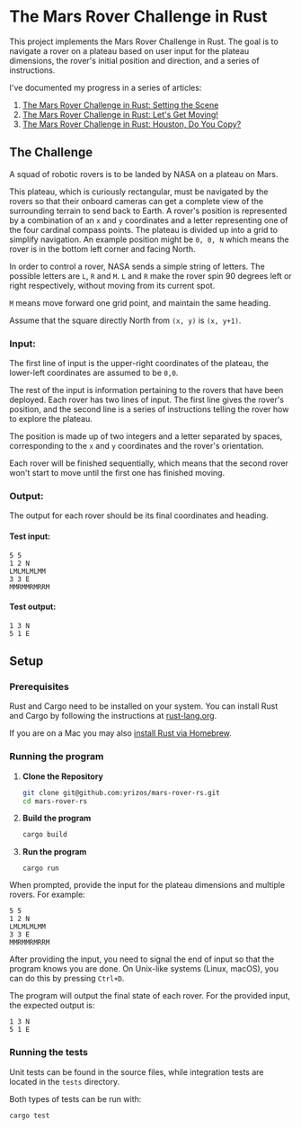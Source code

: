 # The Mars Rover Challenge in Rust

This project implements the Mars Rover Challenge in Rust. The goal is to navigate a rover on a plateau based on user input for the plateau dimensions, the rover's initial position and direction, and a series of instructions.

I've documented my progress in a series of articles:

1. [The Mars Rover Challenge in Rust: Setting the Scene](https://dev.to/yrizos/the-mars-rover-challenge-in-rust-setting-the-scene-49l8)
2. [The Mars Rover Challenge in Rust: Let's Get Moving!](https://dev.to/yrizos/the-mars-rover-challenge-in-rust-lets-get-moving-3a32)
3. [The Mars Rover Challenge in Rust: Houston, Do You Copy?](https://dev.to/yrizos/the-mars-rover-challenge-in-rust-houston-do-you-copy-334o)

## The Challenge

A squad of robotic rovers is to be landed by NASA on a plateau on Mars.

This plateau, which is curiously rectangular, must be navigated by the rovers so that their onboard cameras can get a complete view of the surrounding terrain to send back to Earth. A rover's position is represented by a combination of an `x` and `y` coordinates and a letter representing one of the four cardinal compass points. The plateau is divided up into a grid to simplify navigation. An example position might be `0, 0, N` which means the rover is in the bottom left corner and facing North.

In order to control a rover, NASA sends a simple string of letters. The possible letters are `L`, `R` and `M`. `L` and `R` make the rover spin 90 degrees left or right respectively, without moving from its current spot.

`M` means move forward one grid point, and maintain the same heading.

Assume that the square directly North from `(x, y)` is `(x, y+1)`.

### Input:

The first line of input is the upper-right coordinates of the plateau, the lower-left coordinates are assumed to be `0,0`.

The rest of the input is information pertaining to the rovers that have been deployed. Each rover has two lines of input. The first line gives the rover's position, and the second line is a series of instructions telling the rover how to explore the plateau.

The position is made up of two integers and a letter separated by spaces, corresponding to the `x` and `y` coordinates and the rover's orientation.

Each rover will be finished sequentially, which means that the second rover won't start to move until the first one has finished moving.

### Output:

The output for each rover should be its final coordinates and heading.

#### Test input:

    5 5
    1 2 N
    LMLMLMLMM
    3 3 E
    MMRMMRMRRM

#### Test output:

    1 3 N
    5 1 E

## Setup

### Prerequisites

Rust and Cargo need to be installed on your system. You can install Rust and Cargo by following the instructions at [rust-lang.org](https://www.rust-lang.org/tools/install).

If you are on a Mac you may also [install Rust via Homebrew](https://dev.to/yrizos/installing-rust-on-macos-with-homebrew-51fk).

### Running the program

1. **Clone the Repository**

    ```sh
    git clone git@github.com:yrizos/mars-rover-rs.git
    cd mars-rover-rs
    ```

2. **Build the program**

    ```sh
    cargo build
    ```

3. **Run the program**

    ```
    cargo run
    ```

When prompted, provide the input for the plateau dimensions and multiple rovers. For example:

```plaintext
5 5
1 2 N
LMLMLMLMM
3 3 E
MMRMMRMRRM
```

After providing the input, you need to signal the end of input so that the program knows you are done. On Unix-like systems (Linux, macOS), you can do this by pressing `Ctrl+D`.

The program will output the final state of each rover. For the provided input, the expected output is:

```plaintext
1 3 N
5 1 E
```

### Running the tests

Unit tests can be found in the source files, while integration tests are located in the `tests` directory.

Both types of tests can be run with:

```sh
cargo test
```
